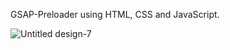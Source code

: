 GSAP-Preloader using HTML, CSS and JavaScript.

![Untitled design-7](https://github.com/SanjayTamang/GSAP-Preloader/assets/52417143/e7cfacc9-6426-4c46-9129-0973a46347e8)
